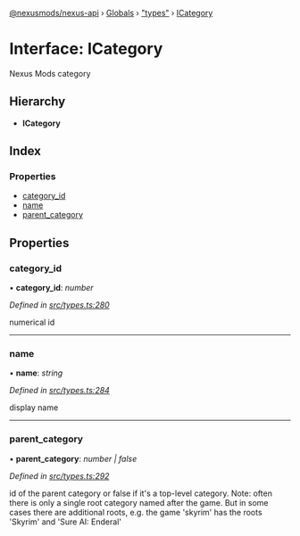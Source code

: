 [@nexusmods/nexus-api](../README.md) › [Globals](../globals.md) › ["types"](../modules/_types_.md) › [ICategory](_types_.icategory.md)

# Interface: ICategory

Nexus Mods category

## Hierarchy

* **ICategory**

## Index

### Properties

* [category_id](_types_.icategory.md#category_id)
* [name](_types_.icategory.md#name)
* [parent_category](_types_.icategory.md#parent_category)

## Properties

###  category_id

• **category_id**: *number*

*Defined in [src/types.ts:280](https://github.com/Nexus-Mods/node-nexus-api/blob/3265db7/src/types.ts#L280)*

numerical id

___

###  name

• **name**: *string*

*Defined in [src/types.ts:284](https://github.com/Nexus-Mods/node-nexus-api/blob/3265db7/src/types.ts#L284)*

display name

___

###  parent_category

• **parent_category**: *number | false*

*Defined in [src/types.ts:292](https://github.com/Nexus-Mods/node-nexus-api/blob/3265db7/src/types.ts#L292)*

id of the parent category or false if it's a top-level
category.
Note: often there is only a single root category named after the game.
But in some cases there are additional roots, e.g. the game 'skyrim' has
the roots 'Skyrim' and 'Sure AI: Enderal'
